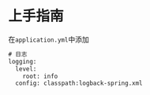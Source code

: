 # 上手指南

在`application.yml`中添加

```xml
# 日志
logging:
  level:
    root: info
  config: classpath:logback-spring.xml
```

